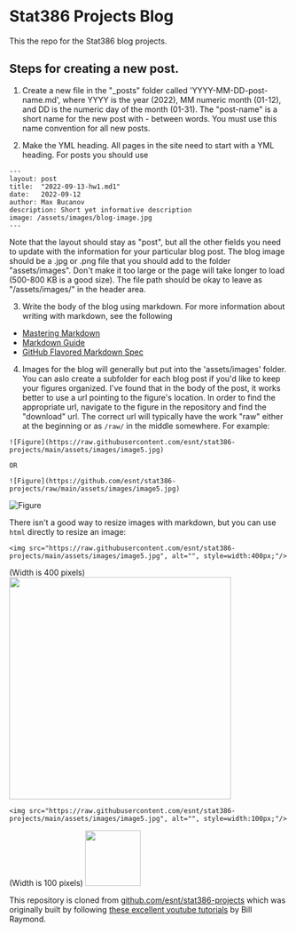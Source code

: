 # Stat386 Projects Blog

This the repo for the Stat386 blog projects.

## Steps for creating a new post.  

1. Create a new file in the "_posts" folder called 'YYYY-MM-DD-post-name.md', where YYYY is the year (2022), MM numeric month (01-12), and DD is the numeric day of the month (01-31).  The "post-name" is a short name for the new post with - between words.  You must use this name convention for all new posts.  

2.  Make the YML heading.  All pages in the site need to start with a YML heading.  For posts you should use
```
---
layout: post
title:  "2022-09-13-hw1.md1"
date:   2022-09-12
author: Max Bucanov
description: Short yet informative description
image: /assets/images/blog-image.jpg
---
```
Note that the layout should stay as "post", but all the other fields you need to update with the information for your particular blog post.  The blog image should be a .jpg or .png file that you should add to the folder "assets/images".  Don't make it too large or the page will take longer to load (500-800 KB is a good size).  The file path should be okay to leave as "/assets/images/" in the header area.  

3.  Write the body of the blog using markdown.  For more information about writing with markdown, see the following 
* [Mastering Markdown](https://guides.github.com/features/mastering-markdown/)
* [Markdown Guide](https://www.markdownguide.org/cheat-sheet/)
* [GitHub Flavored Markdown Spec](https://github.github.com/gfm/)

4.  Images for the blog will generally but put into the 'assets/images' folder.  You can aslo create a subfolder for each blog post if you'd like to keep your figures organized.  I've found that in the body of the post, it works better to use a url pointing to the figure's location.  In order to find the appropriate url, navigate to the figure in the repository and find the "download" url.  The correct url will typically have the work "raw" either at the beginning or as `/raw/` in the middle somewhere. For example:

```
![Figure](https://raw.githubusercontent.com/esnt/stat386-projects/main/assets/images/image5.jpg)

OR

![Figure](https://github.com/esnt/stat386-projects/raw/main/assets/images/image5.jpg)
```

![Figure](https://raw.githubusercontent.com/esnt/stat386-projects/main/assets/images/image5.jpg)

There isn't a good way to resize images with markdown, but you can use `html` directly to resize an image:

`<img src="https://raw.githubusercontent.com/esnt/stat386-projects/main/assets/images/image5.jpg", alt="", style=width:400px;"/>`

(Width is 400 pixels)
<img src="https://raw.githubusercontent.com/esnt/stat386-projects/main/assets/images/image5.jpg" alt="" style="width:400px;"/>



`<img src="https://raw.githubusercontent.com/esnt/stat386-projects/main/assets/images/image5.jpg", alt="", style=width:100px;"/>`

(Width is 100 pixels)
<img src="https://raw.githubusercontent.com/esnt/stat386-projects/main/assets/images/image5.jpg" alt="" style="width:100px;"/>

This repository is cloned from [github.com/esnt/stat386-projects](https://github.com/esnt/stat386-projects) which was originally built by following [these excellent youtube tutorials](https://www.youtube.com/playlist?list=PLWzwUIYZpnJuT0sH4BN56P5oWTdHJiTNq) by Bill Raymond.
